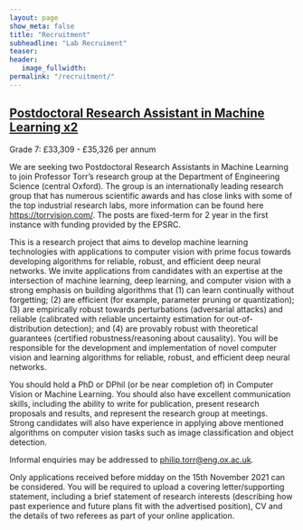 ```yaml
---
layout: page
show_meta: false
title: "Recruitment"
subheadline: "Lab Recruiment"
teaser: 
header:
   image_fullwidth: 
permalink: "/recruitment/"
---
```


## [Postdoctoral Research Assistant in Machine Learning x2](https://my.corehr.com/pls/uoxrecruit/erq_jobspec_version_4.display_form?p_company=10&p_internal_external=E&p_display_in_irish=N&p_process_type=&p_applicant_no=&p_form_profile_detail=&p_display_apply_ind=Y&p_refresh_search=Y&p_recruitment_id=154006)

Grade 7: £33,309 - £35,326 per annum

We are seeking two Postdoctoral Research Assistants in Machine Learning to join Professor Torr’s research group at the Department of Engineering Science (central Oxford). The group is an internationally leading research group that has numerous scientific awards and has close links with some of the top industrial research labs, more information can be found here https://torrvision.com/. The posts are fixed-term for 2 year in the first instance with funding provided by the EPSRC.
 
This is a research project that aims to develop machine learning technologies with applications to computer vision with prime focus towards developing algorithms for reliable, robust, and efficient deep neural networks. We invite applications from candidates with an expertise at the intersection of machine learning, deep learning, and computer vision with a strong emphasis on building algorithms that (1) can learn continually without forgetting; (2) are efficient (for example, parameter pruning or quantization); (3) are empirically robust towards perturbations (adversarial attacks) and reliable (calibrated with reliable uncertainty estimation for out-of-distribution detection); and (4) are provably robust with theoretical guarantees (certified robustness/reasoning about causality). You will be responsible for the development and implementation of novel computer vision and learning algorithms for reliable, robust, and efficient deep neural networks.
 
You should hold a PhD or DPhil (or be near completion of) in Computer Vision or Machine Learning. You should also have excellent communication skills, including the ability to write for publication, present research proposals and results, and represent the
research group at meetings. Strong candidates will also have experience in applying above mentioned algorithms on computer vision tasks such as image classification and object detection.
 
Informal enquiries may be addressed to philip.torr@eng.ox.ac.uk.
 
Only applications received before midday on the 15th November 2021 can be considered. You will be required to upload a covering letter/supporting statement, including a brief statement of research interests (describing how past experience and future plans fit with the advertised position), CV and the details of two referees as part of your online application.

